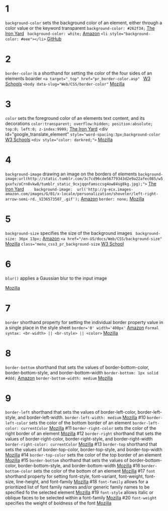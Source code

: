 # 1
```background-color```
  sets the background color of an element, either through a color value or the keyword transparent
  ```background-color: #262f34;```
[The Iron Yard](http://orlando.theironyard.com/)
``` background-color: white;```
[Amazon](http://www.amazon.com)
```<li style="background-color: #eee"></li>```
[GitHub](http://www.github.com)
# 2
```border-color```
  is a shorthand for setting the color of the four sides of an elements boarder
```<a target="_top" href="pr_border-color.asp" ```
[W3 Schools](http://www.w3schools.com/cssref/pr_border-color.asp)
```<body data-slug="Web/CSS/border-color"```
[Mozilla](https://developer.mozilla.org/en-US/docs/Web/CSS/border)
# 3
```color```
  sets the foreground color of an elements text content, and its decorations
```color:transparent; overflow:hidden; position:absolute; top:0; left:0; z-index:9999;```
[The Iron Yard](http://orlando.theironyard.com/)
      <div id="google_translate_element" ```style="word-spacing:3px;background-color```
[W3 Schools](http://www.w3schools.com/cssfer/pr_border-color.asp)
```<div style="color: darkred;">```
[Mozilla](https://developer.mozilla.org/en-US/docs/Web/CSS/border)
# 4
```background-image```
  drawing an image on the borders of elements  ```background-image:url(http://static.tumblr.com/3c7cd96cde56779343d2e9a22afec085/w5gxxfv/oCrn8vkw8/tumblr_static_9cxjqqnfamsccsg4ow84sg8kg.jpg);">```
[The Iron Yard](http://orlando.theironyard.com/)
```    background-image:  url('http://g-ecx.images-amazon.com/images/G/01/x-locale/personalization/shoveler/left-right-arrow-semi-rd._V236573507_.gif');```
[Amazon](http://www.amazon.com)
```border: none;```
[Mozilla](https://developer.mozilla.org/en-US/docs/Web/CSS/border)
# 5
```background-size```
  specifies the size of the background images
``` background-size: 36px 13px;```
[Amazon](http://www.amazon.com)
```<a href="/en-US/docs/Web/CSS/background-size"```
[Mozilla](https://developer.mozilla.org/en-US/docs/Web/CSS/border)
```class="menu_css3_pr_background-size```
[W3 School](http://www.w3schools.com/cssfer/pr_border-color.asp)
# 6
```blur()```
  applies a Gaussian blur to the input image

[Mozilla](https://developer.mozilla.org/en-US/docs/Web/CSS/border)
# 7
```border```
  shorthand property for setting the individual border property value in a single place in the style sheet
```border='0' width='400px'```
[Amazon](http://www.amazon.com)
```Formal syntax: <br-width> || <br-style> || <color>```
[Mozilla](https://developer.mozilla.org/en-US/docs/Web/CSS/border)
# 8
```border-bottom```
  shorthand that sets the values of border-bottom-color, border-bottom-style, and border-bottom-width
```border-bottom: 1px solid #ddd;```
[Amazon](http://www.amazon.com)
```border-bottom-width: medium```
[Mozilla](https://developer.mozilla.org/en-US/docs/Web/CSS/border)
# 9
```border-left```
  shorthand that sets the values of border-left-color, border-left-style, and border-left-width.
  ```border-left-width: medium```
[Mozilla](https://developer.mozilla.org/en-US/docs/Web/CSS/border)
#10
```border-left-color```
  sets the color of the bottom border of an element
```border-left-color: currentColor```
[Mozilla](https://developer.mozilla.org/en-US/docs/Web/CSS/border)
#11
```border-right-color```
  sets the color of the right border of an element  [Mozilla](https://developer.mozilla.org/en-US/docs/Web/CSS/border-right-color)
#12
```border-right```
  shorthand that sets the values of border-right-color,
border-right-style, and border-right-width
```border-right-color: currentColor```
[Mozilla](https://developer.mozilla.org/en-US/docs/Web/CSS/border-right)
#13
```border-top```
  shorthand that sets the values of border-top-color, border-top-style, and border-top-width
[Mozilla](https://developer.mozilla.org/en-US/docs/Web/CSS/border-top)
#14
```border-top-color```
  sets the color of the top border of an element
[Mozilla](https://developer.mozilla.org/en-US/docs/Web/CSS/border-top-color)
#15
```border-bottom```
  shorthand that sets the values of border-bottom-color, border-bottom-style, and border-bottom-width
[Mozilla](https://developer.mozilla.org/en-US/docs/Web/CSS/border-bottom)
#16
```border-bottom-color```
  sets the color of the bottom of an element  [Mozilla](https://developer.mozilla.org/en-US/docs/Web/CSS/border-bottom-color)
#17
```font```
  shorthand property for setting font-style, font-variant, font-weight, font-size, line-height, and font-family
[Mozilla](https://developer.mozilla.org/en-US/docs/Web/CSS/font)
#18
```font-family```
  allows for a prioritized list of font family names and/or generic family names to be specified fo the selected element
[Mozilla](https://developer.mozilla.org/en-US/docs/Web/CSS/font-family)
#19
```font-style```
  allows italic or oblique faces to be selected within a font-family
[Mozilla](https://developer.mozilla.org/en-US/docs/Web/CSS/font-style)
#20
```font-weight```
  specifies the weight of boldness of the font
[Mozilla](https://developer.mozilla.org/en-US/docs/Web/CSS/font-weight)
